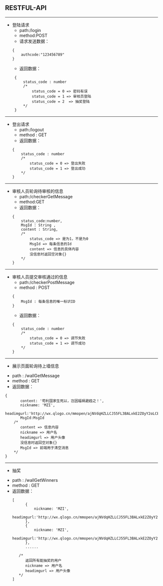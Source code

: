 ## RESTFUL-API
--- 
 * 登陆请求
    - path:/login
    - method:POST
    - 请求发送数据：
    ```
    {
        authcode:"123456789"
    }
    ```
    - 返回数据：
   ```
    {
        status_code : number
        /*
            status_code = 0 => 密码有误
            status_code = 1 => 审核员登陆
            status_code = 2  => 抽奖登陆
        */
    } 
    ```
---

* 登出请求
    - path:/logout
    - method : GET 
    - 返回数据：
    ```
    {
        status_code : number
        /*
            status_code = 0 => 登出失败
            status_code = 1 => 登出成功
        */
    }
    ```
---


* 审核人员轮询待审核的信息
    - path:/checkerGetMessage
    - method:GET
    - 返回数据：
    ```
    {
        status_code:number,
        MsgId : String ,
        content : String,
        /*
            status_code => 是为1，不是为0
            MsgId => 每条信息的Id
            content => 信息的具体内容
            没信息时返回空对象{}
        */
    }
    ```
---
* 审核人员提交审核通过的信息
    - path:/checkerPostMessage
    - method : POST
    ```
    {
        MsgId : 每条信息的唯一标识ID
    }
    ```
    - 返回数据：
    ```
    {
        status_code : number
        /*
            status_code = 0 => 调节失败
            status_code = 1 => 调节成功
        */
    }
    ```

--- 
* 展示页面轮询待上墙信息
 - path : /wallGetMessage
 - method : GET
 - 返回数据：
 ```
 {
        content: '苟利国家生死以，岂因福祸避趋之！',
        nickname: 'MZI',
        headimgurl:'http://wx.qlogo.cn/mmopen/ajNVdqHZLLCJ55FL3BALxkE2ZOyY2oLCEOzyVCkkIrQscfcEb6T83DdAIichTDjk9un1J5utliaLCNzBVulG9Y5g/0'
        MsgId:MsgId
     /*
        content => 信息内容
        nickname => 用户名
        headimgurl => 用户头像
        没信息时返回空对象{}
        MsgId => 前端用于清空消息
     */
 }
 ```
---

* 抽奖
- path : /wallGetWinners
- method : GET
- 返回数据：
  ``` 
  [
        {   
            nickname: 'MZI',
            headimgurl:'http://wx.qlogo.cn/mmopen/ajNVdqHZLLCJ55FL3BALxkE2ZOyY2oLCEOzyVCkkIrQscfcEb6T83DdAIichTDjk9un1J5utliaLCNzBVulG9Y5g/0'
        },
        {
            nickname: 'MZI',
            headimgurl:'http://wx.qlogo.cn/mmopen/ajNVdqHZLLCJ55FL3BALxkE2ZOyY2oLCEOzyVCkkIrQscfcEb6T83DdAIichTDjk9un1J5utliaLCNzBVulG9Y5g/0'
        },
        ......
       
     /*
        返回所有能抽奖的用户
        nickname => 用户名
        headimgurl => 用户头像 
     */
  ]
  ```


